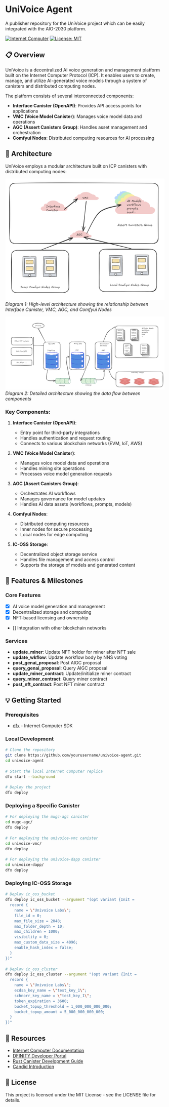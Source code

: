 # UniVoice Agent

A publisher repository for the UniVoice project which can be easily integrated with the AIO-2030 platform.

[![Internet Computer](https://img.shields.io/badge/Internet%20Computer-5f17ef?style=for-the-badge&logo=dfinity&logoColor=white)](https://internetcomputer.org/)
[![License: MIT](https://img.shields.io/badge/License-MIT-yellow.svg)](https://opensource.org/licenses/MIT)

## 📋 Overview

UniVoice is a decentralized AI voice generation and management platform built on the Internet Computer Protocol (ICP). It enables users to create, manage, and utilize AI-generated voice models through a system of canisters and distributed computing nodes.

The platform consists of several interconnected components:
- **Interface Canister (OpenAPI)**: Provides API access points for applications
- **VMC (Voice Model Canister)**: Manages voice model data and operations
- **AGC (Assert Canisters Group)**: Handles asset management and orchestration
- **Comfyui Nodes**: Distributed computing resources for AI processing

## 📐 Architecture

UniVoice employs a modular architecture built on ICP canisters with distributed computing nodes:

![UniVoice Architecture 1](docs/images/architecture1.png)
*Diagram 1: High-level architecture showing the relationship between Interface Canister, VMC, AGC, and Comfyui Nodes*

![UniVoice Architecture 2](docs/images/architecture2.png)
*Diagram 2: Detailed architecture showing the data flow between components*

### Key Components:

1. **Interface Canister (OpenAPI)**: 
   - Entry point for third-party integrations
   - Handles authentication and request routing
   - Connects to various blockchain networks (EVM, IoT, AWS)

2. **VMC (Voice Model Canister)**:
   - Manages voice model data and operations
   - Handles mining site operations
   - Processes voice model generation requests

3. **AGC (Assert Canisters Group)**:
   - Orchestrates AI workflows
   - Manages governance for model updates
   - Handles AI data assets (workflows, prompts, models)

4. **Comfyui Nodes**:
   - Distributed computing resources
   - Inner nodes for secure processing
   - Local nodes for edge computing

5. **IC-OSS Storage**:
   - Decentralized object storage service
   - Handles file management and access control
   - Supports the storage of models and generated content

## 🚧 Features & Milestones

### Core Features
- [x] AI voice model generation and management
- [x] Decentralized storage and computing
- [x] NFT-based licensing and ownership
- [] Integration with other blockchain networks

### Services
- **update_miner**: Update NFT holder for miner after NFT sale
- **update_wkflow**: Update workflow body by NNS voting
- **post_genai_proposal**: Post AIGC proposal
- **query_genai_proposal**: Query AIGC proposal
- **update_miner_contract**: Update/initialize miner contract
- **query_miner_contract**: Query miner contract
- **post_nft_contract**: Post NFT miner contract

## 💡 Getting Started

### Prerequisites
- [dfx](https://internetcomputer.org/docs/current/developer-docs/setup/install) - Internet Computer SDK

### Local Development

```bash
# Clone the repository
git clone https://github.com/yourusername/univoice-agent.git
cd univoice-agent

# Start the local Internet Computer replica
dfx start --background

# Deploy the project
dfx deploy
```

### Deploying a Specific Canister

```bash
# For deploying the mugc-agc canister
cd mugc-agc/
dfx deploy

# For deploying the univoice-vmc canister
cd univoice-vmc/
dfx deploy

# For deploying the univoice-dapp canister
cd univoice-dapp/
dfx deploy
```

### Deploying IC-OSS Storage

```bash
# Deploy ic_oss_bucket
dfx deploy ic_oss_bucket --argument "(opt variant {Init =
  record {
    name = \"Univoice Labs\";
    file_id = 0;
    max_file_size = 2048;
    max_folder_depth = 10;
    max_children = 1000;
    visibility = 0;
    max_custom_data_size = 4096;
    enable_hash_index = false;
  }
})"

# Deploy ic_oss_cluster
dfx deploy ic_oss_cluster --argument "(opt variant {Init =
  record {
    name = \"Univoice Labs\";
    ecdsa_key_name = \"test_key_1\";
    schnorr_key_name = \"test_key_1\";
    token_expiration = 3600;
    bucket_topup_threshold = 1_000_000_000_000;
    bucket_topup_amount = 5_000_000_000_000;
  }
})"
```

## 🔗 Resources

- [Internet Computer Documentation](https://internetcomputer.org/docs)
- [DFINITY Developer Portal](https://sdk.dfinity.org)
- [Rust Canister Development Guide](https://internetcomputer.org/docs/current/developer-docs/backend/rust/)
- [Candid Introduction](https://internetcomputer.org/docs/current/developer-docs/backend/candid/)

## 📄 License

This project is licensed under the MIT License - see the LICENSE file for details.

